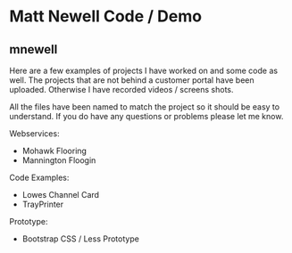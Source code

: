 
Matt Newell Code / Demo 
=======

mnewell
-----------
 
Here are a few examples of projects I have worked on and some code as well. The projects that are not behind a customer portal have been uploaded. Otherwise I have recorded videos / screens shots.
 
All the files have been named to match the project so it should be easy to understand. If you do have any questions or problems please let me know.
 
 
Webservices:
 
   * Mohawk Flooring
   * Mannington Floogin
 
 Code Examples:
 
   * Lowes Channel Card
   * TrayPrinter
 
Prototype:
   * Bootstrap CSS / Less Prototype